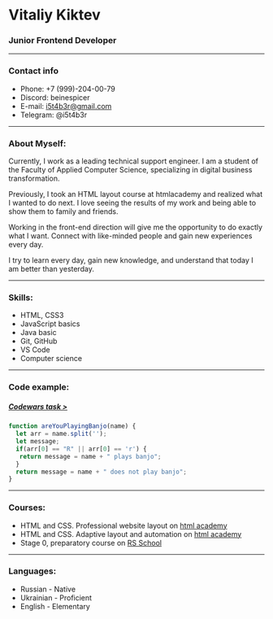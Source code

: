 # Vitaliy Kiktev

### Junior Frontend Developer

---

### Contact info

* Phone: +7 (999)-204-00-79
* Discord: beinespicer
* E-mail: i5t4b3r@gmail.com
* Telegram: @i5t4b3r

---

### About Myself:

Currently, I work as a leading technical support engineer.
I am a student of the Faculty of Applied Computer Science, specializing in digital business transformation.

Previously, I took an HTML layout course at htmlacademy and realized what I wanted to do next. 
I love seeing the results of my work and being able to show them to family and friends.

Working in the front-end direction will give me the opportunity to do exactly what I want. 
Connect with like-minded people and gain new experiences every day.

I try to learn every day, gain new knowledge, and understand that today I am better than yesterday.

---

### Skills:

* HTML, CSS3
* JavaScript basics
* Java basic
* Git, GitHub
* VS Code
* Computer science

--- 

### Code example:
##### [Codewars task >](https://www.codewars.com/kata/53af2b8861023f1d88000832)
```javascript
function areYouPlayingBanjo(name) {
  let arr = name.split('');
  let message;
  if(arr[0] == "R" || arr[0] == 'r') {
   return message = name + " plays banjo";
  }
  return message = name + " does not play banjo";
}
```

---

### Courses:

* HTML and CSS. Professional website layout on [html academy](https://htmlacademy.ru/)
* HTML and CSS. Adaptive layout and automation on [html academy](https://htmlacademy.ru/)
* Stage 0, preparatory course on [RS School](https://rs.school/)

---

### Languages:

* Russian - Native
* Ukrainian - Proficient
* English - Elementary